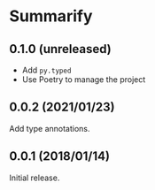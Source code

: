 # Summarify

## 0.1.0 (unreleased)

* Add `py.typed`
* Use Poetry to manage the project

## 0.0.2 (2021/01/23)

Add type annotations.

## 0.0.1 (2018/01/14)

Initial release.
